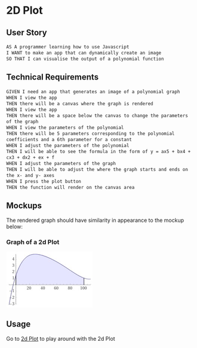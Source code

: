 # 2D Plot

## User Story

```
AS A programmer learning how to use Javascript
I WANT to make an app that can dynamically create an image
SO THAT I can visualise the output of a polynomial function
```

## Technical Requirements

```
GIVEN I need an app that generates an image of a polynomial graph
WHEN I view the app
THEN there will be a canvas where the graph is rendered
WHEN I view the app
THEN there will be a space below the canvas to change the parameters of the graph
WHEN I view the parameters of the polynomial
THEN there will be 5 parameters corresponding to the polynomial coefficients and a 6th parameter for a constant
WHEN I adjust the parameters of the polynomial
THEN I will be able to see the formula in the form of y = ax5 + bx4 + cx3 + dx2 + ex + f
WHEN I adjust the parameters of the graph
THEN I will be able to adjust the where the graph starts and ends on the x- and y- axes
WHEN I press the plot button
THEN the function will render on the canvas area
```

## Mockups

The rendered graph should have similarity in appearance to the mockup below:

### Graph of a 2d Plot

![Graph of a 2d Plot](./Assets/mockup/stim.jpg)

## Usage

Go to [2d Plot](https://leoelicos.github.io/bcs-04-2d-plot) to play around with the 2d Plot
